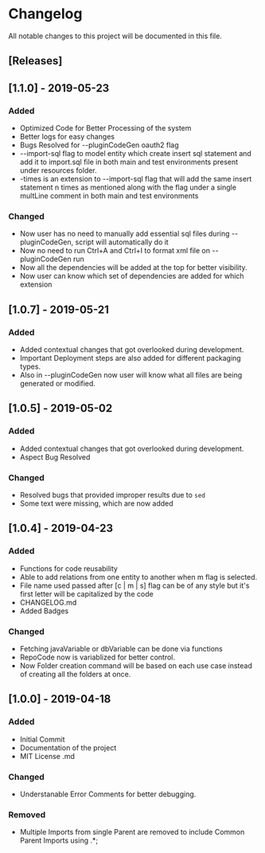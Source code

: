 # Changelog

All notable changes to this project will be documented in this file.

## [Releases]

## [1.1.0] - 2019-05-23

### Added

- Optimized Code for Better Processing of the system
- Better logs for easy changes
- Bugs Resolved for --pluginCodeGen oauth2 flag
- --import-sql flag to model entity which create insert sql statement and add it to import.sql file in both main and test environments present under resources folder.
- -times is an extension to --import-sql flag that will add the same insert statement n times as mentioned along with the flag under a single multLine comment in both main and test environments

### Changed

- Now user has no need to manually add essential sql files during --pluginCodeGen, script will automatically do it
- Now no need to run Ctrl+A and Ctrl+I to format xml file on --pluginCodeGen run
- Now all the dependencies will be added at the top for better visibility.
- Now user can know which set of dependencies are added for which extension

## [1.0.7] - 2019-05-21

### Added

- Added contextual changes that got overlooked during development.
- Important Deployment steps are also added for different packaging types.
- Also in --pluginCodeGen now user will know what all files are being generated or modified.

## [1.0.5] - 2019-05-02

### Added

- Added contextual changes that got overlooked during development.
- Aspect Bug Resolved

### Changed

- Resolved bugs that provided improper results due to `sed`
- Some text were missing, which are now added

## [1.0.4] - 2019-04-23

### Added

- Functions for code reusability
- Able to add relations from one entity to another when m flag is selected.
- File name used passed after [c | m | s] flag can be of any style but it's first letter
  will be capitalized by the code
- CHANGELOG.md
- Added Badges

### Changed

- Fetching javaVariable or dbVariable can be done via functions
- RepoCode now is variablized for better control.
- Now Folder creation command will be based on each use case instead of creating all the folders at once.

## [1.0.0] - 2019-04-18

### Added

- Initial Commit
- Documentation of the project
- MIT License .md

### Changed

- Understanable Error Comments for better debugging.

### Removed

- Multiple Imports from single Parent are removed to include Common Parent Imports using .\*;
